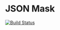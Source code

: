 # JSON Mask
[![Build Status](https://travis-ci.org/Alkorin/jsonmask.svg?branch=master)](https://travis-ci.org/Alkorin/jsonmask)

